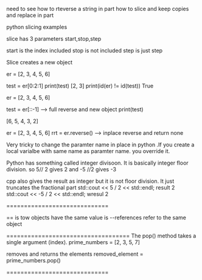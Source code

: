 need to see how to rteverse a string in part
how to slice and keep copies and replace in part


python slicing examples

slice has 3 parameters start,stop,step

start is the index included
stop is not included
step is just step

Slice creates a new object


er = [2, 3, 4, 5, 6]

test = er[0:2:1]
print(test)
[2, 3]
print(id(er) != id(test))
True

er = [2, 3, 4, 5, 6]

test = er[::-1]  --> full reverse and new object
print(test)

[6, 5, 4, 3, 2]

er = [2, 3, 4, 5, 6]
rrt = er.reverse() --> inplace reverse and return none


Very tricky to change the paramter name in place in python
.If you create a local varialbe with same name as paramter name.
you override it.

Python has something called integer divisoon.
It is basically integer floor division.
so 5// 2 gives 2
and -5 //2 gives -3

cpp also gives the result as integer but it is not floor division.
It just truncates the fractional part
    std::cout << 5 / 2 << std::endl; result 2
    std::cout << -5 / 2 << std::endl; wresul 2

=============================



== is tow objects have the same value
is --references refer to the same object

===================================
The pop() method takes a single argument (index).
prime_numbers = [2, 3, 5, 7]

removes and returns the elements
removed_element = prime_numbers.pop()

=============================


